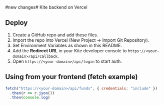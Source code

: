 #new changes# Kite backend on Vercel

## Deploy
1. Create a GitHub repo and add these files.
2. Import the repo into Vercel (New Project → Import Git Repository).
3. Set Environment Variables as shown in this README.
4. Add the **Redirect URL** in your Kite developer console to `https://<your-domain>/api/callback`.
5. Open `https://<your-domain>/api/login` to start auth.

## Using from your frontend (fetch example)
```js
fetch("https://<your-domain>/api/funds", { credentials: "include" })
  .then(r => r.json())
  .then(console.log)
